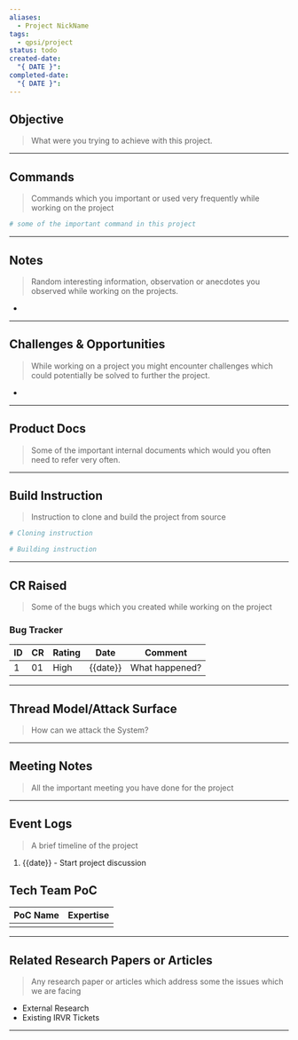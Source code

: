 ```yaml
---
aliases:
  - Project NickName
tags:
  - qpsi/project
status: todo
created-date:
  "{ DATE }": 
completed-date:
  "{ DATE }":
---
```


## Objective
> What were you trying to achieve with this project.

---
## Commands
> Commands which you important or used very frequently while working on the project

```bash
# some of the important command in this project
```
---

## Notes
> Random interesting information, observation or anecdotes you observed while working on the projects.
- 

---
## Challenges & Opportunities
> While working on a project you might encounter challenges which could potentially be solved to further the project.
- 

---

## Product Docs
> Some of the important internal documents which would you often need to refer very often.

---
## Build Instruction
> Instruction to clone and build the project from source

```bash
# Cloning instruction

# Building instruction
```

---
## CR Raised
> Some of the bugs which you created while working on the project

### Bug Tracker

| ID | CR | Rating | Date | Comment |
|---|---|---|---|---|
| 1 | 01 | High | {{date}}| What happened?|

---

## Thread Model/Attack Surface
> How can we attack the System?

---
## Meeting Notes
> All the important meeting you have done for the project

---
## Event Logs
> A brief timeline of the project

1. {{date}} - Start project discussion

## Tech Team PoC

| PoC Name | Expertise |
|---|---|
|  |  |

---
## Related Research Papers or Articles
> Any research paper or articles which address some the issues which we are facing
- External Research
- Existing IRVR Tickets
---